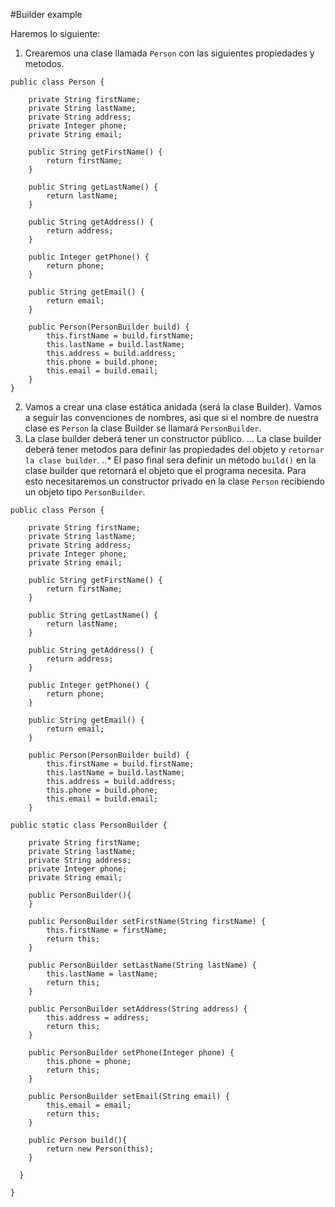 #Builder example

Haremos lo siguiente:

1. Crearemos una clase llamada `Person` con las siguientes propiedades y metodos.
```
public class Person {

    private String firstName;
    private String lastName;
    private String address;
    private Integer phone;
    private String email;

    public String getFirstName() {
        return firstName;
    }

    public String getLastName() {
        return lastName;
    }

    public String getAddress() {
        return address;
    }

    public Integer getPhone() {
        return phone;
    }

    public String getEmail() {
        return email;
    }

    public Person(PersonBuilder build) {
        this.firstName = build.firstName;
        this.lastName = build.lastName;
        this.address = build.address;
        this.phone = build.phone;
        this.email = build.email;
    }
}
```


2. Vamos a crear una clase estática anidada (será la clase Builder). Vamos a seguir las convenciones de nombres, asi que si el nombre de nuestra clase es `Person` la clase Builder se llamará `PersonBuilder`.
  1. La clase builder deberá tener un constructor público.
  ... La clase builder deberá tener metodos para definir las propiedades del objeto y `retornar la clase builder`.
  ..* El paso final sera definir un método `build()` en la clase builder que retornará el objeto que el programa necesita. Para esto necesitaremos un constructor privado en la clase `Person` recibiendo un objeto tipo `PersonBuilder`.


```
public class Person {

    private String firstName;
    private String lastName;
    private String address;
    private Integer phone;
    private String email;

    public String getFirstName() {
        return firstName;
    }

    public String getLastName() {
        return lastName;
    }

    public String getAddress() {
        return address;
    }

    public Integer getPhone() {
        return phone;
    }

    public String getEmail() {
        return email;
    }

    public Person(PersonBuilder build) {
        this.firstName = build.firstName;
        this.lastName = build.lastName;
        this.address = build.address;
        this.phone = build.phone;
        this.email = build.email;
    }

public static class PersonBuilder {

    private String firstName;
    private String lastName;
    private String address;
    private Integer phone;
    private String email;

    public PersonBuilder(){
    }

    public PersonBuilder setFirstName(String firstName) {
        this.firstName = firstName;
        return this;
    }

    public PersonBuilder setLastName(String lastName) {
        this.lastName = lastName;
        return this;
    }

    public PersonBuilder setAddress(String address) {
        this.address = address;
        return this;
    }

    public PersonBuilder setPhone(Integer phone) {
        this.phone = phone;
        return this;
    }

    public PersonBuilder setEmail(String email) {
        this.email = email;
        return this;
    }

    public Person build(){
        return new Person(this);
    }

  }

}
```


